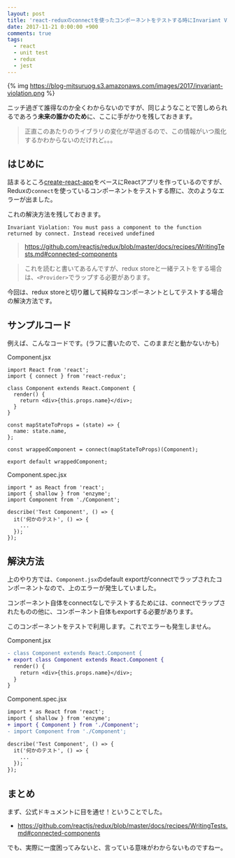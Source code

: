 ```yaml
---
layout: post
title: 'react-reduxのconnectを使ったコンポーネントをテストする時にInvariant Violationが発生して困っている人のためのヒント'
date: 2017-11-21 0:00:00 +900
comments: true
tags:
  - react
  - unit test
  - redux
  - jest
---
```

{% img https://blog-mitsuruog.s3.amazonaws.com/images/2017/invariant-violation.png %}

ニッチ過ぎて誰得なのか全くわからないのですが、同じようなことで苦しめられるであろう**未来の誰かのため**に、ここに手がかりを残しておきます。

<!-- more -->

> 正直このあたりのライブラリの変化が早過ぎるので、この情報がいつ風化するかわからないのだけれど。。。

## はじめに

詰まるところ[create-react-app](https://github.com/facebookincubator/create-react-app)をベースにReactアプリを作っているのですが、Reduxの`connect`を使っているコンポーネントをテストする際に、次のようなエラーが出ました。

これの解決方法を残しておきます。

```
Invariant Violation: You must pass a component to the function returned by connect. Instead received undefined
```

> https://github.com/reactjs/redux/blob/master/docs/recipes/WritingTests.md#connected-components

> これを読むと書いてあるんですが、redux storeと一緒テストをする場合は、`<Provider>`でラップする必要があります。

今回は、redux storeと切り離して純粋なコンポーネントとしてテストする場合の解決方法です。

## サンプルコード
例えば、こんなコードです。(ラフに書いたので、このままだと動かないかも)

Component.jsx
```
import React from 'react';
import { connect } from 'react-redux';

class Component extends React.Component {
  render() {
    return <div>{this.props.name}</div>;
  }
}

const mapStateToProps = (state) => {
  name: state.name,
};

const wrappedComponent = connect(mapStateToProps)(Component);

export default wrappedComponent;
```

Component.spec.jsx
```
import * as React from 'react';
import { shallow } from 'enzyme';
import Component from './Component';

describe('Test Component', () => {
  it('何かのテスト', () => {
    ...
  });
});
```

## 解決方法
上のやり方では、`Component.jsx`のdefault exportがconnectでラップされたコンポーネントなので、上のエラーが発生していました。

コンポーネント自体をconnectなしでテストするためには、connectでラップされたものの他に、コンポーネント自体もexportする必要があります。

このコンポーネントをテストで利用します。これでエラーも発生しません。

Component.jsx
```diff
- class Component extends React.Component {
+ export class Component extends React.Component {
  render() {
    return <div>{this.props.name}</div>;
  }
}
```

Component.spec.jsx
```diff
import * as React from 'react';
import { shallow } from 'enzyme';
+ import { Component } from './Component';
- import Component from './Component';

describe('Test Component', () => {
  it('何かのテスト', () => {
    ...
  });
});
```

## まとめ
まず、公式ドキュメントに目を通せ！ということでした。

- https://github.com/reactjs/redux/blob/master/docs/recipes/WritingTests.md#connected-components

でも、実際に一度困ってみないと、言っている意味がわからないものですねー。
